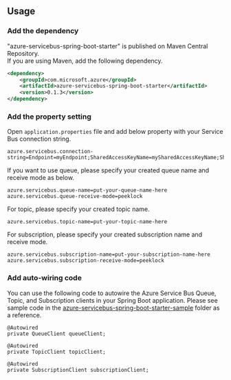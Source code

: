 ## Usage

### Add the dependency

"azure-servicebus-spring-boot-starter" is published on Maven Central Repository.  
If you are using Maven, add the following dependency.  

```xml
<dependency>
    <groupId>com.microsoft.azure</groupId>
    <artifactId>azure-servicebus-spring-boot-starter</artifactId>
    <version>0.1.3</version>
</dependency>
```

### Add the property setting

Open `application.properties` file and add below property with your Service Bus connection string.

```
azure.servicebus.connection-string=Endpoint=myEndpoint;SharedAccessKeyName=mySharedAccessKeyName;SharedAccessKey=mySharedAccessKey
```

If you want to use queue, please specify your created queue name and receive mode as below. 

```
azure.servicebus.queue-name=put-your-queue-name-here
azure.servicebus.queue-receive-mode=peeklock
```

For topic, please specify your created topic name. 

```
azure.servicebus.topic-name=put-your-topic-name-here
```

For subscription, please specify your created subscription name and receive mode.

```
azure.servicebus.subscription-name=put-your-subscription-name-here
azure.servicebus.subscription-receive-mode=peeklock
```

### Add auto-wiring code

You can use the following code to autowire the Azure Service Bus Queue, Topic, and Subscription clients in your Spring Boot application. Please see sample code in the [azure-servicebus-spring-boot-starter-sample](../azure-servicebus-spring-boot-starter-sample) folder as a reference.

```
@Autowired
private QueueClient queueClient;
```

```
@Autowired
private TopicClient topicClient;
```

```
@Autowired
private SubscriptionClient subscriptionClient;
```


